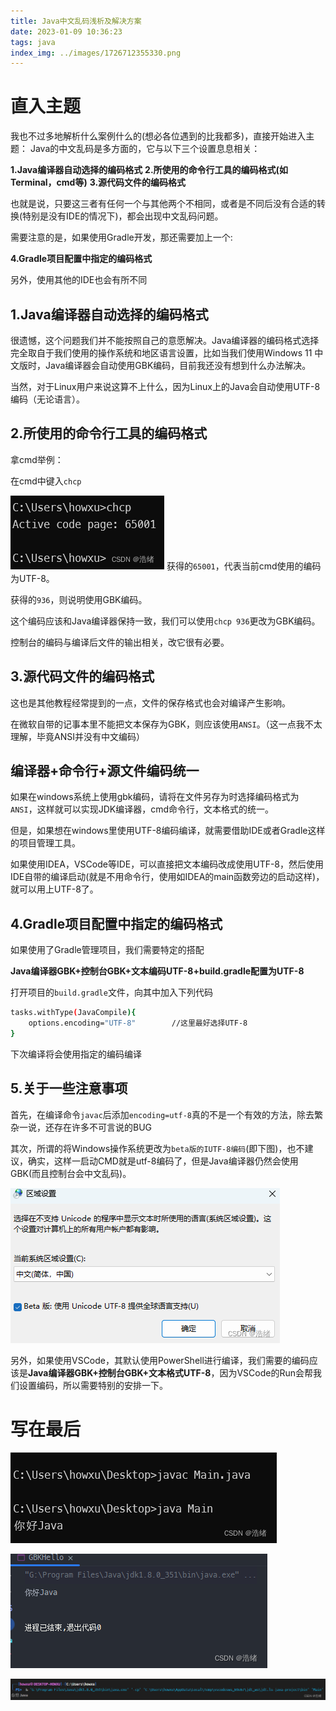 ```yaml
---
title: Java中文乱码浅析及解决方案
date: 2023-01-09 10:36:23
tags: java
index_img: ../images/1726712355330.png
---
```


# 直入主题

我也不过多地解析什么案例什么的(想必各位遇到的比我都多)，直接开始进入主题：
Java的中文乱码是多方面的，它与以下三个设置息息相关：

**1.Java编译器自动选择的编码格式**
**2.所使用的命令行工具的编码格式(如Terminal，cmd等)**
**3.源代码文件的编码格式**

也就是说，只要这三者有任何一个与其他两个不相同，或者是不同后没有合适的转换(特别是没有IDE的情况下)，都会出现中文乱码问题。

需要注意的是，如果使用Gradle开发，那还需要加上一个:


**4.Gradle项目配置中指定的编码格式**

另外，使用其他的IDE也会有所不同

## 1.Java编译器自动选择的编码格式

很遗憾，这个问题我们并不能按照自己的意愿解决。Java编译器的编码格式选择完全取自于我们使用的操作系统和地区语言设置，比如当我们使用Windows 11 中文版时，Java编译器会自动使用GBK编码，目前我还没有想到什么办法解决。

当然，对于Linux用户来说这算不上什么，因为Linux上的Java会自动使用UTF-8编码（无论语言）。

## 2.所使用的命令行工具的编码格式
拿cmd举例：

在cmd中键入`chcp`

![](../images/1726712355170.png) 
获得的`65001`，代表当前cmd使用的编码为UTF-8。

获得的`936`，则说明使用GBK编码。

这个编码应该和Java编译器保持一致，我们可以使用`chcp 936`更改为GBK编码。

控制台的编码与编译后文件的输出相关，改它很有必要。

## 3.源代码文件的编码格式
这也是其他教程经常提到的一点，文件的保存格式也会对编译产生影响。

在微软自带的记事本里不能把文本保存为GBK，则应该使用`ANSI`。（这一点我不太理解，毕竟ANSI并没有中文编码）

## 编译器+命令行+源文件编码统一

如果在windows系统上使用gbk编码，请将在文件另存为时选择编码格式为`ANSI`，这样就可以实现JDK编译器，cmd命令行，文本格式的统一。

但是，如果想在windows里使用UTF-8编码编译，就需要借助IDE或者Gradle这样的项目管理工具。

如果使用IDEA，VSCode等IDE，可以直接把文本编码改成使用UTF-8，然后使用IDE自带的编译启动(就是不用命令行，使用如IDEA的main函数旁边的启动这样)，就可以用上UTF-8了。

## 4.Gradle项目配置中指定的编码格式

如果使用了Gradle管理项目，我们需要特定的搭配


**Java编译器GBK+控制台GBK+文本编码UTF-8+build.gradle配置为UTF-8**


打开项目的`build.gradle`文件，向其中加入下列代码
```bash
tasks.withType(JavaCompile){
    options.encoding="UTF-8"		//这里最好选择UTF-8
}
```

下次编译将会使用指定的编码编译

## 5.关于一些注意事项
首先，在编译命令`javac`后添加`encoding=utf-8`真的不是一个有效的方法，除去繁杂一说，还存在许多不可言说的BUG

其次，所谓的将Windows操作系统更改为`beta版的IUTF-8编码`(即下图)，也不建议，确实，这样一启动CMD就是utf-8编码了，但是Java编译器仍然会使用GBK(而且控制台会中文乱码)。

![](../images/1726712355267.png)

另外，如果使用VSCode，其默认使用PowerShell进行编译，我们需要的编码应该是**Java编译器GBK+控制台GBK+文本格式UTF-8**，因为VSCode的Run会帮我们设置编码，所以需要特别的安排一下。


# 写在最后

![](../images/1726712355330.png)

![](../images/1726712355387.png)

![](../images/1726712355420.png)




